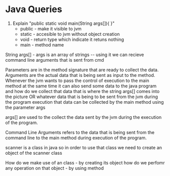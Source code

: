 # Java Queries

1. Explain "public static void main(String args[]){ }"
   - public - make it visible to jvm
   - static - accesible to jvm without object creation
   - void - return type which indicate it retuns nothing
   - main - method name

String args[] - args is an array of strings -- using it we can recieve command line arguments that is sent from cmd

Parameters are in the method signature that are ready to collect the data.
Arguments are the actual data that is being sent as input to the method.
Whenever the jvm wants to pass the control of execution to the main method at the same time it can also send some data to the java program and how do we collect that data that is where the string args[] comes into the picture  OR
whatever data that is being to be sent from the jvm during the program execution that data can be collected by the main method using the parameter args

args[] are used to the collect the data sent by the jvm during the execution of the program.

Command Line Arguments refers to the data that is being sent from the command line to the main method during execution of the program.

scanner is a class in java so in order to use that class we need to create an object of the scanner class

How do we make use of an class - by creating its object
how do we perfomr any operation on that object - by using method